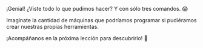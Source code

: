 ¡Genial! ¿Viste todo lo que pudimos hacer? Y con sólo tres comandos. :scream:

Imagínate la cantidad de máquinas que podríamos programar si pudiéramos crear nuestras propias herramientas.

¡Acompáñanos en la próxima lección para descubrirlo! :muscle:
